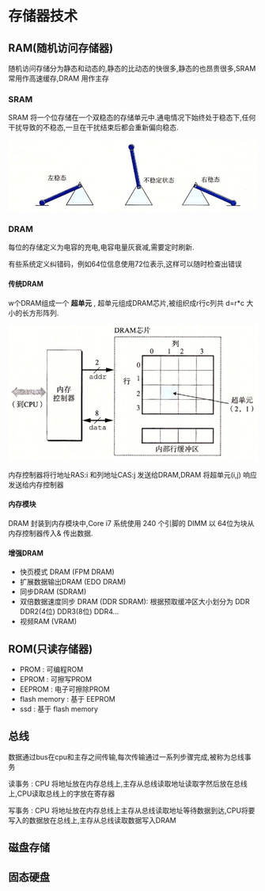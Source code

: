 # 存储器技术

## RAM(随机访问存储器)

随机访问存储分为静态和动态的,静态的比动态的快很多,静态的也昂贵很多,SRAM 常用作高速缓存,DRAM 用作主存

### SRAM

SRAM 将一个位存储在一个双稳态的存储单元中.通电情况下始终处于稳态下,任何干扰导致的不稳态,一旦在干扰结束后都会重新偏向稳态.

![双稳态](img/6.1.1.png)

### DRAM

每位的存储定义为电容的充电,电容电量灰衰减,需要定时刷新.

有些系统定义纠错码，例如64位信息使用72位表示,这样可以随时检查出错误

#### 传统DRAM

w个DRAM组成一个 __超单元__ , 超单元组成DRAM芯片,被组织成r行c列共 d=r*c 大小的长方形阵列.

![DRAM芯片示意图](img/6.1.2.png)

内存控制器将行地址RAS:i 和列地址CAS:j 发送给DRAM,DRAM 将超单元(i,j) 响应发送给内存控制器

#### 内存模块

DRAM 封装到内存模块中,Core i7 系统使用 240 个引脚的 DIMM 以 64位为块从内存控制器传入& 传出数据.

#### 增强DRAM

* 快页模式 DRAM (FPM DRAM)
* 扩展数据输出DRAM (EDO DRAM)
* 同步DRAM (SDRAM)
* 双倍数据速度同步 DRAM (DDR SDRAM): 根据预取缓冲区大小划分为 DDR DDR2(4位) DDR3(8位) DDR4...
* 视频RAM (VRAM)

## ROM(只读存储器)

* PROM : 可编程ROM
* EPROM : 可擦写PROM
* EEPROM : 电子可擦除PROM
* flash memory : 基于 EEPROM
* ssd : 基于 flash memory

## 总线

数据通过bus在cpu和主存之间传输,每次传输通过一系列步骤完成,被称为总线事务

读事务 : CPU 将地址放在内存总线上,主存从总线读取地址读取字然后放在总线上,CPU读取总线上的字放在寄存器

写事务 : CPU 将地址放在内存总线上主存从总线读取地址等待数据到达,CPU将要写入的数据放在总线上,主存从总线读取数据写入DRAM

## 磁盘存储

## 固态硬盘

